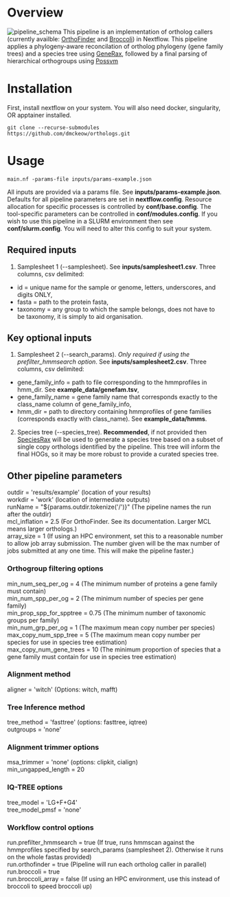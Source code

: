 # Overview
![pipeline_schema](report/presentations/images/pipeline_diagram_initial.svg)
This pipeline is an implementation of ortholog callers (currently availble: [OrthoFinder](https://github.com/davidemms/OrthoFinder) and [Broccoli](https://github.com/rderelle/Broccoli)) in Nextflow.
This pipeline applies a phylogeny-aware reconcilation of ortholog phylogeny (gene family trees) and a species tree using [GeneRax](https://github.com/BenoitMorel/GeneRax), followed by a final parsing of hierarchical orthogroups using [Possvm](https://github.com/xgrau/possvm-orthology)

# Installation
First, install nextflow on your system. You will also need docker, singularity, OR apptainer installed.
```
git clone --recurse-submodules https://github.com/dmckeow/orthologs.git
```
# Usage
```
main.nf -params-file inputs/params-example.json
```
All inputs are provided via a params file. See **inputs/params-example.json**.
Defaults for all pipeline parameters are set in **nextflow.config**.
Resource allocation for specific processes is controlled by **conf/base.config**.
The tool-specific parameters can be controlled in **conf/modules.config**.
If you wish to use this pipeline in a SLURM environment then see **conf/slurm.config**. You will need to alter this config to suit your system.

## Required inputs
1. Samplesheet 1 (--samplesheet). See **inputs/samplesheet1.csv**. Three columns, csv delimited:  
  * id = unique name for the sample or genome, letters, underscores, and digits ONLY,  
  * fasta = path to the protein fasta,  
  * taxonomy = any group to which the sample belongs, does not have to be taxonomy, it is simply to aid organisation.
## Key optional inputs
1. Samplesheet 2 (--search_params). *Only required if using the prefilter_hmmsearch option*. See **inputs/samplesheet2.csv**. Three columns, csv delimited:  
  * gene_family_info = path to file corresponding to the hmmprofiles in hmm_dir. See **example_data/genefam.tsv**,  
  * gene_family_name = gene family name that corresponds exactly to the class_name column of gene_family_info,  
  * hmm_dir = path to directory containing hmmprofiles of gene families (corresponds exactly with class_name). See **example_data/hmms**.
2. Species tree (--species_tree). **Recommended**, if not provided then [SpeciesRax](https://github.com/BenoitMorel/GeneRax) will be used to generate a species tree based on a subset of single copy orthologs identified by the pipeline. This tree will inform the final HOGs, so it may be more robust to provide a curated species tree.

## Other pipeline parameters

outdir = 'results/example' (location of your results)  
workdir = 'work' (location of intermediate outputs)  
runName = "${params.outdir.tokenize('/')}" (The pipeline names the run after the outdir)  
mcl_inflation = 2.5 (For OrthoFinder. See its documentation. Larger MCL means larger orthologs.)  
array_size = 1 (If using an HPC environment, set this to a reasonable number to allow job array submission. The number given will be the max number of jobs submitted at any one time. This will make the pipeline faster.)  

### Orthogroup filtering options

min_num_seq_per_og         = 4 (The minimum number of proteins a gene family must contain)  
min_num_spp_per_og         = 2 (The minimum number of species per gene family)  
min_prop_spp_for_spptree   = 0.75 (The minimum number of taxonomic groups per family)  
min_num_grp_per_og         = 1 (The maximum mean copy number per species)  
max_copy_num_spp_tree      = 5 (The maximum mean copy number per species for use in species tree estimation)  
max_copy_num_gene_trees    = 10 (The minimum proportion of species that a gene family must contain for use in species tree estimation)  

### Alignment method
aligner                    = 'witch' (Options: witch, mafft)  

### Tree Inference method
tree_method                = 'fasttree' (options: fasttree, iqtree)  
outgroups                  = 'none'  

### Alignment trimmer options
msa_trimmer                = 'none' (options: clipkit, cialign)  
min_ungapped_length        = 20  

### IQ-TREE options
tree_model                 = 'LG+F+G4'  
tree_model_pmsf            = 'none'  

### Workflow control options
run.prefilter_hmmsearch    = true (If true, runs hmmscan against the hmmprofiles specified by search_params (samplesheet 2). Otherwise it runs on the whole fastas provided)  
run.orthofinder            = true (Pipeline will run each ortholog caller in parallel)  
run.broccoli               = true  
run.broccoli_array         = false (If using an HPC environment, use this instead of broccoli to speed broccoli up)  
    










